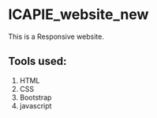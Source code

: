 # ICAPIE_website_new
This is a Responsive website.
## Tools used:
1. HTML
2. CSS
3. Bootstrap
4. javascript
